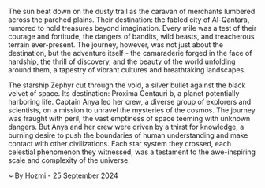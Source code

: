 
The sun beat down on the dusty trail as the caravan of merchants lumbered across the parched plains. Their destination: the fabled city of Al-Qantara, rumored to hold treasures beyond imagination. Every mile was a test of their courage and fortitude, the dangers of bandits, wild beasts, and treacherous terrain ever-present. The journey, however, was not just about the destination, but the adventure itself - the camaraderie forged in the face of hardship, the thrill of discovery, and the beauty of the world unfolding around them, a tapestry of vibrant cultures and breathtaking landscapes.

The starship Zephyr cut through the void, a silver bullet against the black velvet of space. Its destination: Proxima Centauri b, a planet potentially harboring life. Captain Anya led her crew, a diverse group of explorers and scientists, on a mission to unravel the mysteries of the cosmos. The journey was fraught with peril, the vast emptiness of space teeming with unknown dangers. But Anya and her crew were driven by a thirst for knowledge, a burning desire to push the boundaries of human understanding and make contact with other civilizations. Each star system they crossed, each celestial phenomenon they witnessed, was a testament to the awe-inspiring scale and complexity of the universe. 

~ By Hozmi - 25 September 2024
